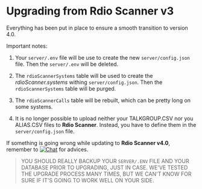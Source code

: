 # Upgrading from **Rdio Scanner v3**

Everything has been put in place to ensure a smooth transition to version 4.0.

Important notes:

1) Your `server/.env` file will be use to create the new `server/config.json` file. Then the `server/.env` will be deleted.

2) The `rdioScannerSystems` table will be used to create the *rdioScanner.systems* withing `server/config.json`. Then the `rdioScannerSystems` table will be purged.

3) The `rdioScannerCalls` table will be rebuilt, which can be pretty long on some systems.

4) It is no longer possible to upload neither your TALKGROUP.CSV nor you ALIAS.CSV files to **Rdio Scanner**. Instead, you have to define them in the `server/config.json` file.

If something is going wrong while updating to **Rdio Scanner v4.0**, remember to [![Chat](https://img.shields.io/gitter/room/rdio-scanner/Lobby.svg)](https://gitter.im/rdio-scanner/Lobby?utm_source=share-link&utm_medium=link&utm_campaign=share-link) for advices.

> YOU SHOULD REALLY BACKUP YOUR `SERVER/.ENV` FILE AND YOUR DATABASE PRIOR TO UPGRADING, JUST IN CASE. WE'VE TESTED THE UPGRADE PROCESS MANY TIMES, BUT WE CAN'T KNOW FOR SURE IF IT'S GOING TO WORK WELL ON YOUR SIDE.